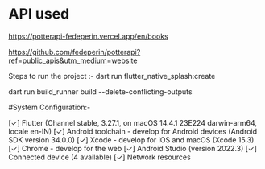 # API used 
https://potterapi-fedeperin.vercel.app/en/books

https://github.com/fedeperin/potterapi?ref=public_apis&utm_medium=website


Steps to run the project :- 
dart run flutter_native_splash:create

dart run build_runner build --delete-conflicting-outputs


#System Configuration:-

[✓] Flutter (Channel stable, 3.27.1, on macOS 14.4.1 23E224 darwin-arm64, locale en-IN)
[✓] Android toolchain - develop for Android devices (Android SDK version 34.0.0)
[✓] Xcode - develop for iOS and macOS (Xcode 15.3)
[✓] Chrome - develop for the web
[✓] Android Studio (version 2022.3)
[✓] Connected device (4 available)
[✓] Network resources
